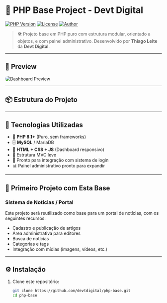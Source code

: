 # 🚀 PHP Base Project - Devt Digital

[![PHP Version](https://img.shields.io/badge/PHP-8.1+-8892BF?style=flat-square&logo=php&logoColor=white)](https://www.php.net/)
[![License](https://img.shields.io/badge/license-Proprietary-red.svg?style=flat-square)](LICENSE)
[![Author](https://img.shields.io/badge/Author-Thiago%20Leite-blue?style=flat-square)](mailto:contato@devtdigital.com)

> 🛠 Projeto base em PHP puro com estrutura modular, orientado a objetos, e com painel administrativo. Desenvolvido por **Thiago Leite** da **Devt Digital**.

---

## 📸 Preview

<img src="docs/assets/dashboard-preview.png" alt="Dashboard Preview" style="max-width: 100%; border-radius: 8px;">

---

## 📦 Estrutura do Projeto



---

## 🔧 Tecnologias Utilizadas

- 🐘 **PHP 8.1+** (Puro, sem frameworks)
- 🗄️ **MySQL** / MariaDB
- 🎨 **HTML + CSS + JS** (Dashboard responsivo)
- 🧱 Estrutura MVC leve
- 🔐 Pronto para integração com sistema de login
- 📊 Painel administrativo pronto para expandir

---

## 📰 Primeiro Projeto com Esta Base

### **Sistema de Notícias / Portal**

Este projeto será reutilizado como base para um portal de notícias, com os seguintes recursos:

- Cadastro e publicação de artigos
- Área administrativa para editores
- Busca de notícias
- Categorias e tags
- Integração com mídias (imagens, vídeos, etc.)

---

## ⚙️ Instalação

1. Clone este repositório:
   ```bash
   git clone https://github.com/devtdigital/php-base.git
   cd php-base

